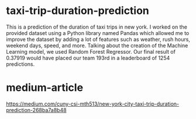 # taxi-trip-duration-prediction
This is a prediction of the duration of taxi trips in new york. I worked on the provided dataset using a Python library named Pandas which allowed me to improve the dataset by adding a lot of features such as weather, rush hours, weekend days, speed, and more. Talking about the creation of the Machine Learning model, we used Random Forest Regressor. Our final result of 0.37919 would have placed our team 193rd in a leaderboard of 1254 predictions.
# medium-article
https://medium.com/cuny-csi-mth513/new-york-city-taxi-trip-duration-prediction-268ba7a8b48
